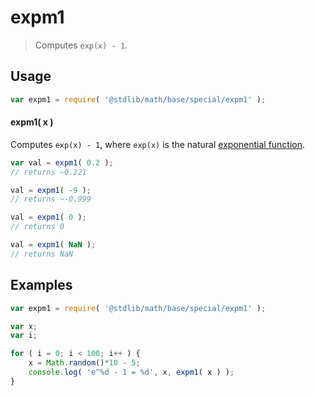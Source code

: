 expm1
===
> Computes `exp(x) - 1`.

<!-- <usage> -->
## Usage

``` javascript
var expm1 = require( '@stdlib/math/base/special/expm1' );
```

#### expm1( x )

Computes `exp(x) - 1`, where `exp(x)` is the natural [exponential function][exponential-function].

``` javascript
var val = expm1( 0.2 );
// returns ~0.221

val = expm1( -9 );
// returns ~-0.999

val = expm1( 0 );
// returns 0

val = expm1( NaN );
// returns NaN
```
<!-- </usage> -->

<!-- <examples> -->
## Examples

``` javascript
var expm1 = require( '@stdlib/math/base/special/expm1' );

var x;
var i;

for ( i = 0; i < 100; i++ ) {
	x = Math.random()*10 - 5;
	console.log( 'e^%d - 1 = %d', x, expm1( x ) );
}
```
<!-- </examples> -->

<!-- <links> -->
[exponential-function]: https://en.wikipedia.org/wiki/Exponential_function
<!-- </links> -->
